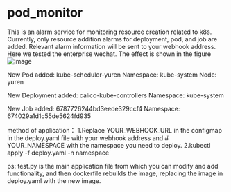 # pod_monitor
This is an alarm service for monitoring resource creation related to k8s. Currently, only resource addition alarms for deployment, pod, and job are added.
Relevant alarm information will be sent to your webhook address. Here we tested the enterprise wechat.
The effect is shown in the figure
![image](https://github.com/user-attachments/assets/e122c648-5ddd-406b-8cde-6d9d0273c4b5)

New Pod added: kube-scheduler-yuren
Namespace: kube-system
Node: yuren

New Deployment added: calico-kube-controllers
Namespace: kube-system

New Job added: 6787726244bd3eede329ccf4
Namespace: 674029a1d1c55de5624fd935

method of application：
1.Replace YOUR_WEBHOOK_URL in the configmap in the deploy.yaml file with your webhook address and # YOUR_NAMESPACE with the namespace you need to deploy.
2.kubectl apply -f deploy.yaml -n namespace

ps:
test.py is the main application file from which you can modify and add functionality, and then dockerfile rebuilds the image, replacing the image in deploy.yaml with the new image.
